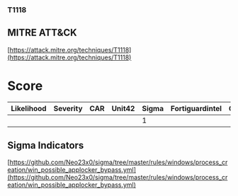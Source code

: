 
### T1118
## MITRE ATT&CK
[https://attack.mitre.org/techniques/T1118](https://attack.mitre.org/techniques/T1118)

# Score

| Likelihood | Severity | CAR | Unit42 | Sigma | Fortiguardintel | Groups | Malwares | Tools |
| ---------- | -------- | --- | ------ | ----- | --------------- | ---  | --- | --- |
 |   |   |   |   | 1 |   |   |   |   |



## Sigma Indicators

[https://github.com/Neo23x0/sigma/tree/master/rules/windows/process_creation/win_possible_applocker_bypass.yml](https://github.com/Neo23x0/sigma/tree/master/rules/windows/process_creation/win_possible_applocker_bypass.yml)
[]()
